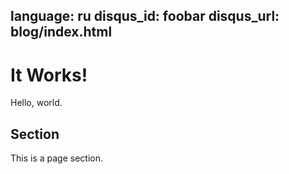 language: ru
disqus_id: foobar
disqus_url: blog/index.html
---
# It Works!

Hello, world.


## Section

This is a page section.

